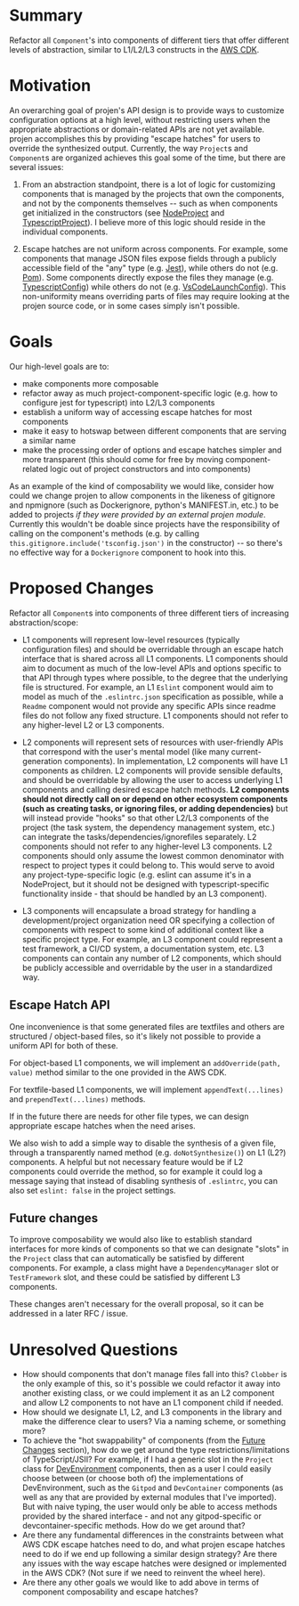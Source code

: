 # Summary

Refactor all `Component`'s into components of different tiers that offer
different levels of abstraction, similar to L1/L2/L3 constructs in the [AWS
CDK](https://github.com/aws/aws-cdk).

# Motivation

An overarching goal of projen's API design is to provide ways to customize
configuration options at a high level, without restricting users when the
appropriate abstractions or domain-related APIs are not yet available. projen
accomplishes this by providing "escape hatches" for users to override the
synthesized output. Currently, the way `Project`s and `Component`s are organized
achieves this goal some of the time, but there are several issues:

1. From an abstraction standpoint, there is a lot of logic for customizing
   components that is managed by the projects that own the components, and not
   by the components themselves -- such as when components get initialized in
   the constructors (see
   [NodeProject](https://github.com/projen/projen/blob/c665e0a5378cddbf9ef0f51274b627a444336ee3/src/node-project.ts)
   and
   [TypescriptProject](https://github.com/projen/projen/blob/c665e0a5378cddbf9ef0f51274b627a444336ee3/src/typescript.ts)).
   I believe more of this logic should reside in the individual components.

2. Escape hatches are not uniform across components. For example, some
   components that manage JSON files expose fields through a publicly accessible
   field of the "any" type (e.g.
   [Jest](https://github.com/projen/projen/blob/master/src/jest.ts#L543-L546)),
   while others do not (e.g.
   [Pom](https://github.com/projen/projen/blob/c665e0a5378cddbf9ef0f51274b627a444336ee3/src/java/pom.ts)).
   Some components directly expose the files they manage (e.g.
   [TypescriptConfig](https://github.com/projen/projen/blob/c665e0a5378cddbf9ef0f51274b627a444336ee3/src/typescript.ts#L694))
   while others do not (e.g.
   [VsCodeLaunchConfig](https://github.com/projen/projen/blob/c665e0a5378cddbf9ef0f51274b627a444336ee3/src/vscode/launch-config.ts#L76)).
   This non-uniformity means overriding parts of files may require looking at
   the projen source code, or in some cases simply isn't possible.

# Goals

Our high-level goals are to:

- make components more composable
- refactor away as much project-component-specific logic (e.g. how to configure
  jest for typescript) into L2/L3 components
- establish a uniform way of accessing escape hatches for most components
- make it easy to hotswap between different components that are serving a
  similar name
- make the processing order of options and escape hatches simpler and more
  transparent (this should come for free by moving component-related logic out
  of project constructors and into components)

As an example of the kind of composability we would like, consider how could we
change projen to allow components in the likeness of gitignore and npmignore
(such as Dockerignore, python's MANIFEST.in, etc.) to be added to projects _if
they were provided by an external projen module_. Currently this wouldn't be
doable since projects have the responsibility of calling on the component's
methods (e.g. by calling `this.gitignore.include('tsconfig.json')` in the
constructor) -- so there's no effective way for a `Dockerignore` component to
hook into this.

# Proposed Changes

Refactor all `Component`s into components of three different tiers of increasing
abstraction/scope:

- L1 components will represent low-level resources (typically configuration
  files) and should be overridable through an escape hatch interface that is
  shared across all L1 components. L1 components should aim to document as much
  of the low-level APIs and options specific to that API through types where
  possible, to the degree that the underlying file is structured. For example,
  an L1 `Eslint` component would aim to model as much of the `.eslintrc.json`
  specification as possible, while a `Readme` component would not provide any
  specific APIs since readme files do not follow any fixed structure. L1
  components should not refer to any higher-level L2 or L3 components.

- L2 components will represent sets of resources with user-friendly APIs that
  correspond with the user's mental model (like many current-generation
  components). In implementation, L2 components will have L1 components as
  children. L2 components will provide sensible defaults, and should be
  overridable by allowing the user to access underlying L1 components and
  calling desired escape hatch methods. **L2 components should not directly call
  on or depend on other ecosystem components (such as creating tasks, or
  ignoring files, or adding dependencies)** but will instead provide "hooks" so
  that other L2/L3 components of the project (the task system, the dependency
  management system, etc.) can integrate the tasks/dependencies/ignorefiles
  separately. L2 components should not refer to any higher-level L3 components.
  L2 components should only assume the lowest common denominator with respect to
  project types it could belong to. This would serve to avoid any
  project-type-specific logic (e.g. eslint can assume it's in a NodeProject, but
  it should not be designed with typescript-specific functionality inside - that
  should be handled by an L3 component).

- L3 components will encapsulate a broad strategy for handling a
  development/project organization need OR specifying a collection of components
  with respect to some kind of additional context like a specific project type.
  For example, an L3 component could represent a test framework, a CI/CD system,
  a documentation system, etc. L3 components can contain any number of L2
  components, which should be publicly accessible and overridable by the user in
  a standardized way.

## Escape Hatch API

One inconvenience is that some generated files are textfiles and others are
structured / object-based files, so it's likely not possible to provide a
uniform API for both of these.

For object-based L1 components, we will implement an `addOverride(path, value)`
method similar to the one provided in the AWS CDK.

For textfile-based L1 components, we will implement `appendText(...lines)` and
`prependText(...lines)` methods.

If in the future there are needs for other file types, we can design appropriate
escape hatches when the need arises.

We also wish to add a simple way to disable the synthesis of a given file,
through a transparently named method (e.g. `doNotSynthesize()`) on L1 (L2?)
components. A helpful but not necessary feature would be if L2 components could
override the method, so for example it could log a message saying that instead
of disabling synthesis of `.eslintrc`, you can also set `eslint: false` in the
project settings.

## Future changes

To improve composability we would also like to establish standard interfaces for
more kinds of components so that we can designate "slots" in the `Project` class
that can automatically be satisfied by different components. For example, a
class might have a `DependencyManager` slot or `TestFramework` slot, and these
could be satisfied by different L3 components.

These changes aren't necessary for the overall proposal, so it can be addressed
in a later RFC / issue.

# Unresolved Questions

- How should components that don't manage files fall into this? `Clobber` is the
  only example of this, so it's possible we could refactor it away into another
  existing class, or we could implement it as an L2 component and allow L2
  components to not have an L1 component child if needed.
- How should we designate L1, L2, and L3 components in the library and make the
  difference clear to users? Via a naming scheme, or something more?
- To achieve the "hot swappability" of components (from the [Future
  Changes](#Future-changes) section), how do we get around the type
  restrictions/limitations of TypeScript/JSII? For example, if I had a generic
  slot in the `Project` class for
  [DevEnvironment](https://github.com/projen/projen/blob/c665e0a5378cddbf9ef0f51274b627a444336ee3/src/dev-env.ts#L68)
  components, then as a user I could easily choose between (or choose both of)
  the implementations of DevEnvironment, such as the `Gitpod` and `DevContainer`
  components (as well as any that are provided by external modules that I've
  imported). But with naive typing, the user would only be able to access
  methods provided by the shared interface - and not any gitpod-specific or
  devcontainer-specific methods. How do we get around that?
- Are there any fundamental differences in the constraints between what AWS CDK
  escape hatches need to do, and what projen escape hatches need to do if we end
  up following a similar design strategy? Are there any issues with the way
  escape hatches were designed or implemented in the AWS CDK? (Not sure if we
  need to reinvent the wheel here).
- Are there any other goals we would like to add above in terms of component
  composability and escape hatches?

